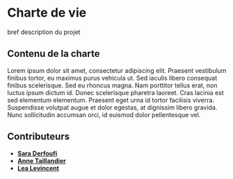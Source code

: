 # Charte de vie
 bref description du projet
 
 ## Contenu de la charte 
 Lorem ipsum dolor sit amet, consectetur adipiscing elit. Praesent vestibulum finibus tortor, eu maximus purus vehicula ut. Sed iaculis libero consequat finibus scelerisque. Sed eu rhoncus magna. Nam porttitor tellus erat, non luctus ipsum dictum id. Donec scelerisque pharetra laoreet. Cras lacinia est sed elementum elementum. Praesent eget urna id tortor facilisis viverra. Suspendisse volutpat augue et dolor egestas, at dignissim libero gravida. Nunc sollicitudin accumsan orci, id euismod dolor pellentesque vel.

 ## Contributeurs

* [**Sara Derfoufi**](https://github.com/saboulhaya)
* [**Anne Taillandier**](https://github.com/anne076)
* [**Lea Levincent**](https://github.com/leavincent)